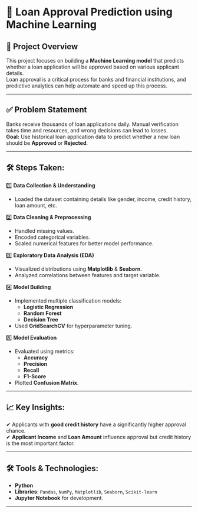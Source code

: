 # 🏦 Loan Approval Prediction using Machine Learning

## 📌 Project Overview
This project focuses on building a **Machine Learning model** that predicts whether a loan application will be approved based on various applicant details.  
Loan approval is a critical process for banks and financial institutions, and predictive analytics can help automate and speed up this process.

---

## ✅ Problem Statement
Banks receive thousands of loan applications daily. Manual verification takes time and resources, and wrong decisions can lead to losses.  
**Goal:** Use historical loan application data to predict whether a new loan should be **Approved** or **Rejected**.

---

## 🛠 Steps Taken:
1️⃣ **Data Collection & Understanding**
- Loaded the dataset containing details like gender, income, credit history, loan amount, etc.

2️⃣ **Data Cleaning & Preprocessing**
- Handled missing values.
- Encoded categorical variables.
- Scaled numerical features for better model performance.

3️⃣ **Exploratory Data Analysis (EDA)**
- Visualized distributions using **Matplotlib** & **Seaborn**.
- Analyzed correlations between features and target variable.

4️⃣ **Model Building**
- Implemented multiple classification models:
  - **Logistic Regression**
  - **Random Forest**
  - **Decision Tree**
- Used **GridSearchCV** for hyperparameter tuning.

5️⃣ **Model Evaluation**
- Evaluated using metrics:
  - **Accuracy**
  - **Precision**
  - **Recall**
  - **F1-Score**
- Plotted **Confusion Matrix**.

---

## 📈 Key Insights:
✔ Applicants with **good credit history** have a significantly higher approval chance.  
✔ **Applicant Income** and **Loan Amount** influence approval but credit history is the most important factor.  

---

## 🛠 Tools & Technologies:
- **Python**
- **Libraries**: `Pandas`, `NumPy`, `Matplotlib`, `Seaborn`, `Scikit-learn`
- **Jupyter Notebook** for development.

---

